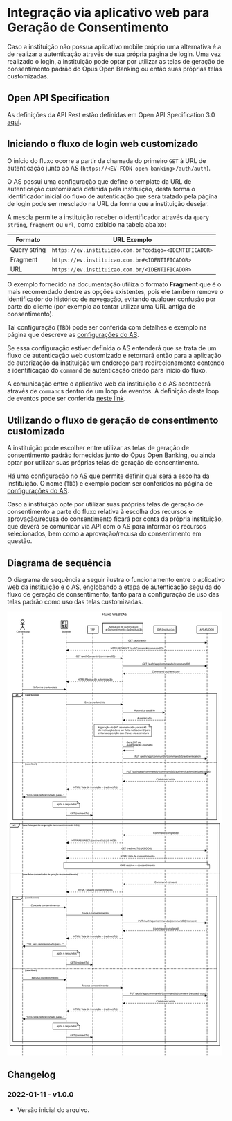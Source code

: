 # Integração via aplicativo web para Geração de Consentimento

Caso a instituição não possua aplicativo mobile próprio uma alternativa
é a de realizar a autenticação através de sua própria página de login. Uma
vez realizado o login, a instituição pode optar por utilizar as
telas de geração de consentimento padrão do Opus Open Banking ou então suas
próprias telas customizadas.

## Open API Specification

As definições da API Rest estão definidas em Open API Specification 3.0 [aqui](oas-app2as.yaml).

## Iniciando o fluxo de login web customizado

O início do fluxo ocorre a partir da chamada do primeiro `GET` à URL de
autenticação junto ao AS (`https://<EV-FQDN-open-banking>/auth/auth`).

O AS possui uma configuração que define o template da URL de autenticação
customizada definida pela instituição, desta forma o identificador inicial
do fluxo de autenticação que será tratado pela página de login pode ser
mesclado na URL da forma que a instituição desejar.

A mescla permite a instituição receber o identificador através da `query string`,
`fragment` ou `url`, como exibido na tabela abaixo:

| Formato      | URL Exemplo                                                         |
| ------------ | ------------------------------------------------------------------- |
| Query string | `https://ev.instituicao.com.br?codigo=<IDENTIFICADOR>` |
| Fragment     | `https://ev.instituicao.com.br#<IDENTIFICADOR>`        |
| URL          | `https://ev.instituicao.com.br/<IDENTIFICADOR>`        |

 O exemplo fornecido na documentação utiliza o formato **Fragment** que é o mais
 recomendado dentre as opções existentes, pois ele também remove o identificador
 do histórico de navegação, evitando qualquer confusão por parte do cliente (por
 exemplo ao tentar utilizar uma URL antiga de consentimento).

Tal configuração (`TBD`) pode ser conferida com detalhes e exemplo na página que
descreve as [configurações do AS](../deploy/oob-authorization-server/readme.md).

Se essa configuração estiver definida o AS entenderá que se trata de um fluxo
de autenticação web customizado e retornará então para a aplicação de
autorização da instituição um endereço para redirecionamento contendo a
identificação do `command` de autenticação criado para início do fluxo.

A comunicação entre o aplicativo web da instituição e o AS acontecerá através
de `command`s dentro de um loop de eventos. A definição deste loop de eventos
pode ser conferida [neste link](../loop-comandos.md).

## Utilizando o fluxo de geração de consentimento customizado

A instituição pode escolher entre utilizar as telas de geração de consentimento
padrão fornecidas junto do Opus Open Banking, ou ainda optar por utilizar suas
próprias telas de geração de consentimento.

Há uma configuração no AS que permite definir qual será a escolha da instituição.
O nome (`TBD`) e exemplo podem ser conferidos na página de
[configurações do AS](../deploy/oob-authorization-server/readme.md).

Caso a instituição opte por utilizar suas próprias telas de geração de consentimento
a parte do fluxo relativa à escolha dos recursos e aprovação/recusa do
consentimento ficará por conta da própria instituição, que deverá se comunicar via
API com o AS para informar os recursos selecionados, bem como a aprovação/recusa
do consentimento em questão.

## Diagrama de sequência

O diagrama de sequência a seguir ilustra o funcionamento entre o aplicativo web da
instituição e o AS, englobando a etapa de autenticação seguida do fluxo de geração
de consentimento, tanto para a configuração de uso das telas padrão como uso das
telas customizadas.

![Diagrama de sequência](images/sequencia-web2as.svg)

## Changelog

### 2022-01-11 - v1.0.0

- Versão inicial do arquivo.
